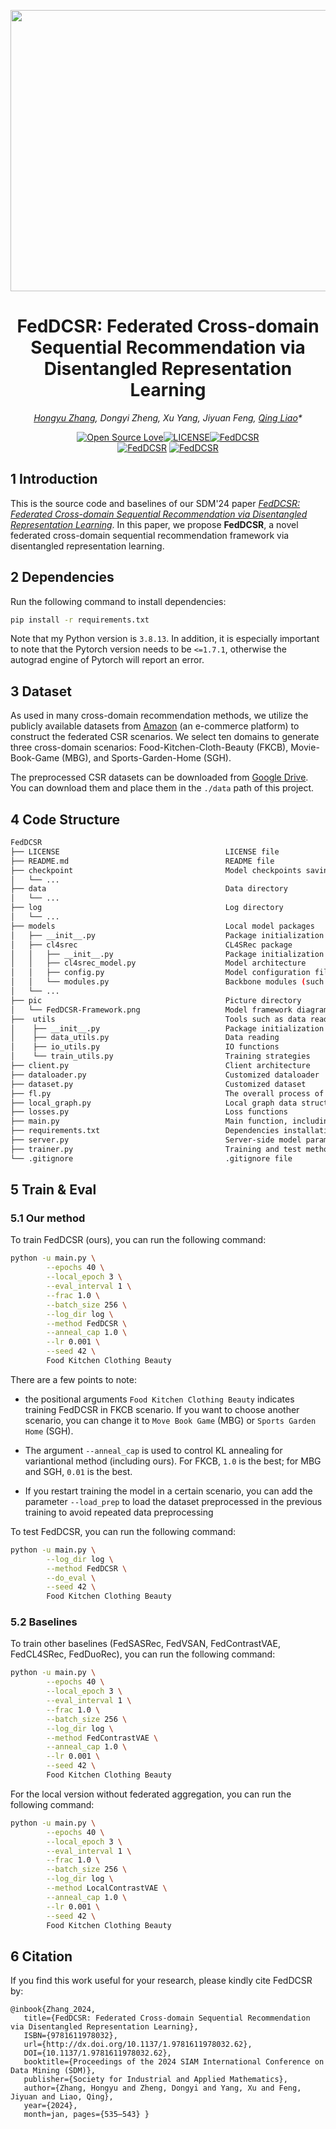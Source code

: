 <p align="center">
<img src="pic/FedDCSR-Framework.png" width="700" height="450">
</p>

<div align="center">

# FedDCSR: Federated Cross-domain Sequential Recommendation via Disentangled Representation Learning
*[Hongyu Zhang](https://github.com/orion-orion), Dongyi Zheng, Xu Yang, Jiyuan Feng, [Qing Liao](http://liaoqing.hitsz.edu.cn/)\**

[![Open Source Love](https://badges.frapsoft.com/os/v2/open-source.svg?v=103)](https://github.com/orion-orion/FedDCSR)[![LICENSE](https://img.shields.io/github/license/orion-orion/FedDCSR)](https://github.com/orion-orion/FedDCSR/blob/main/LICENSE)[![FedDCSR](https://img.shields.io/github/stars/orion-orion/FedDCSR?style=social)](https://github.com/orion-orion/FedDCSR)
<br/>
[![FedDCSR](https://img.shields.io/github/directory-file-count/orion-orion/FedDCSR)](https://github.com/orion-orion/FedDCSR) [![FedDCSR](https://img.shields.io/github/languages/code-size/orion-orion/FedDCSR)](https://github.com/orion-orion/FedDCSR)
</div>

## 1 Introduction

This is the source code and baselines of our SDM'24 paper *[FedDCSR: Federated Cross-domain Sequential Recommendation via Disentangled Representation Learning](https://arxiv.org/abs/2309.08420)*. In this paper, we propose **FedDCSR**, a novel federated cross-domain sequential recommendation framework via disentangled representation learning. 

## 2 Dependencies

Run the following command to install dependencies:
```bash
pip install -r requirements.txt
```
Note that my Python version is `3.8.13`. In addition, it is especially important to note that the Pytorch version needs to be `<=1.7.1`, otherwise the autograd engine of Pytorch will report an error.

## 3 Dataset

As used in many cross-domain recommendation methods, we utilize the publicly available datasets from [Amazon](https://jmcauley.ucsd.edu/data/amazon/}{https://jmcauley.ucsd.edu/data/amazon/) (an e-commerce platform) to construct the federated CSR scenarios. We select ten domains to generate three cross-domain scenarios: Food-Kitchen-Cloth-Beauty (FKCB), Movie-Book-Game (MBG), and Sports-Garden-Home (SGH). 

The preprocessed CSR datasets can be downloaded from [Google Drive](https://drive.google.com/drive/folders/1NnZN3LhzdpxwaHiOW8GAUS8noTbdLlQt?usp=drive_link). You can download them and place them in the `./data` path of this project.

## 4 Code Structure

```bash
FedDCSR
├── LICENSE                                     LICENSE file
├── README.md                                   README file 
├── checkpoint                                  Model checkpoints saving directory
│   └── ...
├── data                                        Data directory
│   └── ...
├── log                                         Log directory
│   └── ...
├── models                                      Local model packages
│   ├── __init__.py                             Package initialization file
│   ├── cl4srec                                 CL4SRec package
│   │   ├── __init__.py                         Package initialization
│   │   ├── cl4srec_model.py                    Model architecture
│   │   ├── config.py                           Model configuration file
│   │   └── modules.py                          Backbone modules (such as self-attention)
│   └── ...
├── pic                                         Picture directory
│   └── FedDCSR-Framework.png                   Model framework diagram
├──  utils                                      Tools such as data reading, IO functions, training strategies, etc.
│    ├── __init__.py                            Package initialization file
│    ├── data_utils.py                          Data reading
│    ├── io_utils.py                            IO functions
│    └── train_utils.py                         Training strategies
├── client.py                                   Client architecture   
├── dataloader.py                               Customized dataloader
├── dataset.py                                  Customized dataset          
├── fl.py                                       The overall process of federated learning
├── local_graph.py                              Local graph data structure
├── losses.py                                   Loss functions
├── main.py                                     Main function, including the complete data pipeline
├── requirements.txt                            Dependencies installation
├── server.py                                   Server-side model parameters and user representations aggregation
├── trainer.py                                  Training and test methods of FedDCSR and other baselines
└── .gitignore                                  .gitignore file
```


## 5 Train & Eval

### 5.1 Our method

To train FedDCSR (ours), you can run the following command:

```bash
python -u main.py \
        --epochs 40 \
        --local_epoch 3 \
        --eval_interval 1 \
        --frac 1.0 \
        --batch_size 256 \
        --log_dir log \
        --method FedDCSR \
        --anneal_cap 1.0 \
        --lr 0.001 \
        --seed 42 \
        Food Kitchen Clothing Beauty
```
There are a few points to note:

- the positional arguments `Food Kitchen Clothing Beauty` indicates training FedDCSR in FKCB scenario. If you want to choose another scenario, you can change it to `Move Book Game` (MBG) or `Sports Garden Home` (SGH).

- The argument `--anneal_cap` is used to control KL annealing for variantional method (including ours). For FKCB, `1.0` is the best; for MBG and SGH, `0.01` is the best.

- If you restart training the model in a certain scenario, you can add the parameter `--load_prep` to load the dataset preprocessed in the previous training to avoid repeated data preprocessing

To test FedDCSR, you can run the following command:
```bash
python -u main.py \
        --log_dir log \
        --method FedDCSR \
        --do_eval \
        --seed 42 \
        Food Kitchen Clothing Beauty
```
### 5.2 Baselines

To train other baselines (FedSASRec, FedVSAN, FedContrastVAE, FedCL4SRec, FedDuoRec), you can run the following command:
```bash
python -u main.py \
        --epochs 40 \
        --local_epoch 3 \
        --eval_interval 1 \
        --frac 1.0 \
        --batch_size 256 \
        --log_dir log \
        --method FedContrastVAE \
        --anneal_cap 1.0 \
        --lr 0.001 \
        --seed 42 \
        Food Kitchen Clothing Beauty
```
For the local version without federated aggregation, you can run the following command:

```bash
python -u main.py \
        --epochs 40 \
        --local_epoch 3 \
        --eval_interval 1 \
        --frac 1.0 \
        --batch_size 256 \
        --log_dir log \
        --method LocalContrastVAE \
        --anneal_cap 1.0 \
        --lr 0.001 \
        --seed 42 \
        Food Kitchen Clothing Beauty
```



## 6 Citation
If you find this work useful for your research, please kindly cite FedDCSR by:
```text
@inbook{Zhang_2024,
   title={FedDCSR: Federated Cross-domain Sequential Recommendation via Disentangled Representation Learning},
   ISBN={9781611978032},
   url={http://dx.doi.org/10.1137/1.9781611978032.62},
   DOI={10.1137/1.9781611978032.62},
   booktitle={Proceedings of the 2024 SIAM International Conference on Data Mining (SDM)},
   publisher={Society for Industrial and Applied Mathematics},
   author={Zhang, Hongyu and Zheng, Dongyi and Yang, Xu and Feng, Jiyuan and Liao, Qing},
   year={2024},
   month=jan, pages={535–543} }
```